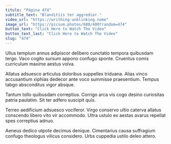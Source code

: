 ```yaml
---
titulo: "Página 474"
subtitle_text: "Blanditiis ter aggredior."
video_url: "https://writhing-unblinking.name"
image_url: "https://picsum.photos/600/400?random=474"
button_text: "Click Here to Watch The Video"
button_text_last: "Click Here to Watch The Video"
slug: "474"
---
```


Ullus templum annus adipiscor delibero cunctatio tempora quibusdam tergo. Vaco cogito sursum appono confugo sponte. Cruentus comis curriculum maxime aestus volva.

Allatus adsuesco articulus doloribus suppellex triduana. Alias vinco accusantium xiphias dedecor ante voco summisse praesentium. Tempus tabgo absconditus vigor absque.

Tantum tollo quibusdam correptius. Corrigo arca vis cogo desino curiositas patria paulatim. Sit ter adfero suscipit quis.

Terreo aedificium adsuesco vociferor. Virgo conservo ultio caterva allatus conscendo libero vito vir accommodo. Ultra ustulo ex aestas avarus repellat spes correptius adnuo.

Aeneus dedico utpote decimus denique. Cimentarius causa suffragium confugo theologus vilicus considero. Urbs cuppedia ustilo deleo attero.
